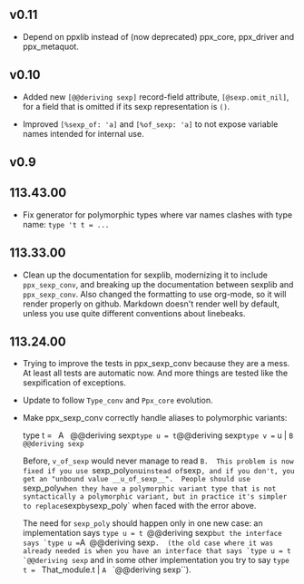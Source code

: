 ## v0.11

- Depend on ppxlib instead of (now deprecated) ppx\_core, ppx\_driver and
  ppx\_metaquot.

## v0.10

- Added new `[@@deriving sexp]` record-field attribute, `[@sexp.omit_nil]`, for
  a field that is omitted if its sexp representation is `()`.

- Improved `[%sexp_of: 'a]` and `[%of_sexp: 'a]` to not expose variable names
  intended for internal use.

## v0.9

## 113.43.00

- Fix generator for polymorphic types where var names clashes with type name: `type 't t = ...`

## 113.33.00

- Clean up the documentation for sexplib, modernizing it to include
  `ppx_sexp_conv`, and breaking up the documentation between sexplib and
  `ppx_sexp_conv`.  Also changed the formatting to use org-mode, so it
  will render properly on github.  Markdown doesn't render well by
  default, unless you use quite different conventions about linebeaks.

## 113.24.00

- Trying to improve the tests in ppx\_sexp\_conv because they are a mess.
  At least all tests are automatic now. And more things are tested like
  the sexpification of exceptions.

- Update to follow `Type_conv` and `Ppx_core` evolution.

- Make ppx\_sexp\_conv correctly handle aliases to polymorphic variants:

  type t = ` `A ` `@@deriving sexp`
  type u = t `@@deriving sexp`
  type v = ` u | `B ` `@@deriving sexp`

  Before, `v_of_sexp` would never manage to read `B.  This problem is
  now fixed if you use `sexp_poly` on `u` instead of `sexp`, and if you
  don't, you get an "unbound value __u_of_sexp__".  People should use
  `sexp_poly` when they have a polymorphic variant type that is not
  syntactically a polymorphic variant, but in practice it's simpler to
  replace `sexp` by `sexp_poly` when faced with the error above.

  The need for `sexp_poly` should happen only in one new case: an
  implementation says `type u = t `@@deriving sexp`` but the interface
  says `type u = ``A` `@@deriving sexp``.  (the old case where it was
  already needed is when you have an interface that says `type u = t
  `@@deriving sexp`` and in some other implementation you try to say
  `type t = ` That_module.t | `A ` `@@deriving sexp``).
